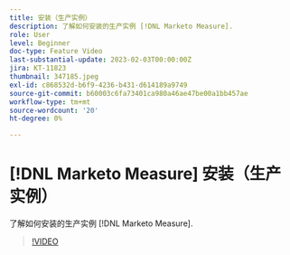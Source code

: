 ```yaml
---
title: 安装（生产实例）
description: 了解如何安装的生产实例 [!DNL Marketo Measure].
role: User
level: Beginner
doc-type: Feature Video
last-substantial-update: 2023-02-03T00:00:00Z
jira: KT-11823
thumbnail: 347185.jpeg
exl-id: c868532d-b6f9-4236-b431-d614189a9749
source-git-commit: b60003c6fa73401ca980a46ae47be00a1bb457ae
workflow-type: tm+mt
source-wordcount: '20'
ht-degree: 0%

---
```


# [!DNL Marketo Measure] 安装（生产实例）

了解如何安装的生产实例 [!DNL Marketo Measure].

>[!VIDEO](https://video.tv.adobe.com/v/347185/?quality=12&learn=on)
